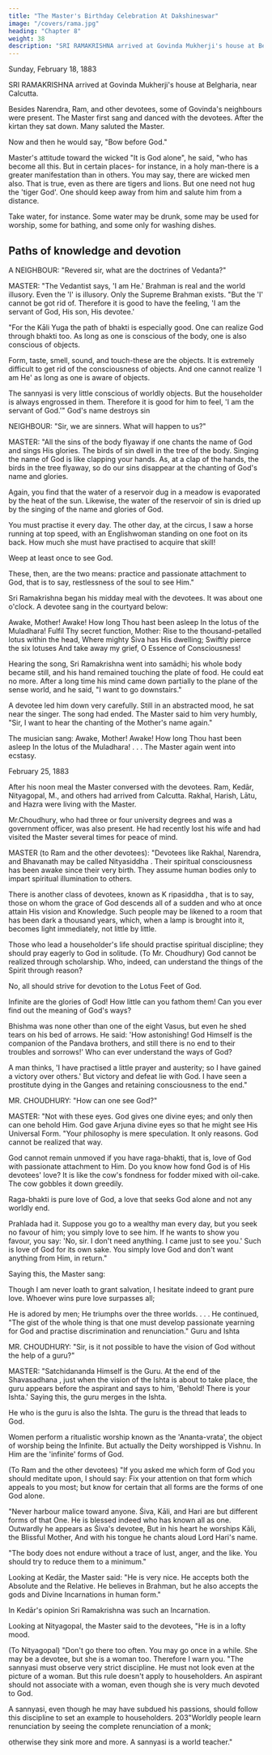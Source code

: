 ```yaml
---
title: "The Master's Birthday Celebration At Dakshineswar"
image: "/covers/rama.jpg"
heading: "Chapter 8"
weight: 38
description: "SRI RAMAKRISHNA arrived at Govinda Mukherji's house at Belgharia, near Calcutta."
---
```



Sunday, February 18, 1883

SRI RAMAKRISHNA arrived at Govinda Mukherji's house at Belgharia, near Calcutta.

Besides Narendra, Ram, and other devotees, some of Govinda's neighbours were present. The Master first sang and danced with the devotees. After the kirtan they sat
down. Many saluted the Master. 

Now and then he would say, "Bow before God."

Master's attitude toward the wicked "It is God alone", he said, "who has become all this. But in certain places- for instance, in a holy man-there is a greater manifestation than in others. You may say, there are wicked men also. That is true, even as there are tigers and lions. But one need not hug the 'tiger God'. One should keep away from him and salute him from a distance. 

Take water, for instance. Some water may be drunk, some may be used for worship, some
for bathing, and some only for washing dishes.

## Paths of knowledge and devotion

A NEIGHBOUR: "Revered sir, what are the doctrines of Vedanta?"

MASTER: "The Vedantist says, 'I am He.' Brahman is real and the world illusory. Even the 'I' is illusory. Only the Supreme Brahman exists.
"But the 'I' cannot be got rid of. Therefore it is good to have the feeling, 'I am the servant of God, His son, His devotee.'

"For the Kāli Yuga the path of bhakti is especially good. One can realize God through bhakti too. As long as one is conscious of the body, one is also conscious of objects. 

Form, taste, smell, sound, and touch-these are the objects. It is extremely difficult to get rid of the consciousness of objects. And one cannot realize 'I am He' as long as one is aware of objects.

The sannyasi is very little conscious of worldly objects. But the householder is always engrossed in them. Therefore it is good for him to feel, 'I am the servant of God.'" God's name destroys sin

NEIGHBOUR: "Sir, we are sinners. What will happen to us?"

MASTER: "All the sins of the body flyaway if one chants the name of God and sings His glories. The birds of sin dwell in the tree of the body. Singing the name of God is like clapping your hands. As, at a clap of the hands, the birds in the tree flyaway, so do our sins disappear at the chanting of God's name and glories.

Again, you find that the water of a reservoir dug in a meadow is evaporated by the heat of the sun. Likewise, the water of the reservoir of sin is dried up by the singing of the name and glories of God.

You must practise it every day. The other day, at the circus, I saw a horse running at top speed, with an Englishwoman standing on one foot on its back. How much she must have practised to acquire that skill!

Weep at least once to see God.

These, then, are the two means: practice and passionate attachment to God, that is to say, restlessness of the soul to see Him."

Sri Ramakrishna began his midday meal with the devotees. It was about one o'clock. A devotee sang in the courtyard below:

Awake, Mother! Awake! How long Thou hast been asleep
In the lotus of the Muladhara!
Fulfil Thy secret function, Mother:
Rise to the thousand-petalled lotus within the head,
Where mighty Śiva has His dwelling;
Swiftly pierce the six lotuses
And take away my grief, O Essence of Consciousness!

Hearing the song, Sri Ramakrishna went into samādhi; his whole body became still, and his hand remained touching the plate of food. He could eat no more. After a long time his mind came down partially to the plane of the sense world, and he said, "I want to go
downstairs." 

A devotee led him down very carefully. Still in an abstracted mood, he sat near the singer. The song had ended. The Master said to him very humbly, "Sir, I want
to hear the chanting of the Mother's name again."

The musician sang:
Awake, Mother! Awake! How long Thou hast been asleep
In the lotus of the Muladhara! . . .
The Master again went into ecstasy.

February 25, 1883

After his noon meal the Master conversed with the devotees. Ram, Kedār, Nityagopal, M., and others had arrived from Calcutta. Rakhal, Harish, Lātu, and Hazra were living with the Master. 

Mr.Choudhury, who had three or four university degrees and was a government officer, was also present. He had recently lost his wife and had visited the
Master several times for peace of mind.

MASTER (to Ram and the other devotees): "Devotees like Rakhal, Narendra, and Bhavanath may be called Nityasiddha . Their spiritual consciousness has been awake since their very birth. They assume human bodies only to impart spiritual illumination to others.

There is another class of devotees, known as K ripasiddha , that is to say, those on whom the grace of God descends all of a sudden and who at once attain His vision and Knowledge. Such people may be likened to a room that has been dark a thousand years, which, when a lamp is brought into it, becomes light immediately, not little by little.

Those who lead a householder's life should practise spiritual discipline; they should pray eagerly to God in solitude. (To Mr. Choudhury) God cannot be realized through scholarship. Who, indeed, can understand the things of the Spirit through reason? 

No, all should strive for devotion to the Lotus Feet of God.

Infinite are the glories of God! How little can you fathom them! Can you ever find out the meaning of God's ways?

Bhishma was none other than one of the eight Vasus, but even he shed tears on his bed of arrows. He said: 'How astonishing! God Himself is the companion of the Pandava
brothers, and still there is no end to their troubles and sorrows!' Who can ever understand the ways of God?


A man thinks, 'I have practised a little prayer and austerity; so I have gained a victory over others.' But victory and defeat lie with God. I have seen a prostitute dying in the Ganges and retaining consciousness to the end."

MR. CHOUDHURY: "How can one see God?"

MASTER: "Not with these eyes. God gives one divine eyes; and only then can one behold Him. God gave Arjuna divine eyes so that he might see His Universal Form.
"Your philosophy is mere speculation. It only reasons. God cannot be realized that way. 

God cannot remain unmoved if you have raga-bhakti, that is, love of God with passionate attachment to Him. Do you know how fond God is of His devotees' love? It is
like the cow's fondness for fodder mixed with oil-cake. The cow gobbles it down greedily.

Raga-bhakti is pure love of God, a love that seeks God alone and not any worldly end.

Prahlada had it. Suppose you go to a wealthy man every day, but you seek no favour of him; you simply love to see him. If he wants to show you favour, you say: 'No, sir. I don't need anything. I came just to see you.' Such is love of God for its own sake. You simply love God and don't want anything from Him, in return."

Saying this, the Master sang: 

Though I am never loath to grant salvation,
I hesitate indeed to grant pure love.
Whoever wins pure love surpasses all;

He is adored by men;
He triumphs over the three worlds. . . .
He continued, "The gist of the whole thing is that one must develop passionate yearning
for God and practise discrimination and renunciation."
Guru and Ishta

MR. CHOUDHURY: "Sir, is it not possible to have the vision of God without the help of a guru?"

MASTER: "Satchidananda Himself is the Guru. At the end of the Shavasadhana , just when the vision of the Ishta is about to take place, the guru appears before the aspirant and says to him, 'Behold! There is your Ishta.' Saying this, the guru merges in the Ishta. 

He who is the guru is also the Ishta. The guru is the thread that leads to God.

Women perform a ritualistic worship known as the 'Ananta-vrata', the object of worship being the Infinite. But actually the Deity worshipped is Vishnu. In Him are the 'infinite' forms of God.

(To Ram and the other devotees) "If you asked me which form of God you should meditate upon, I should say: Fix your attention on that form which appeals to you most; but know for certain that all forms are the forms of one God alone. 

"Never harbour malice toward anyone. Śiva, Kāli, and Hari are but different forms of that One. He is blessed indeed who has known all as one. Outwardly he appears as
Śiva's devotee, But in his heart he worships Kāli, the Blissful Mother, And with his tongue he chants aloud Lord Hari's name.

"The body does not endure without a trace of lust, anger, and the like. You should try to reduce them to a minimum."

Looking at Kedār, the Master said: "He is very nice. He accepts both the Absolute and the Relative. He believes in Brahman, but he also accepts the gods and Divine Incarnations in human form."

In Kedār's opinion Sri Ramakrishna was such an Incarnation.

Looking at Nityagopal, the Master said to the devotees, "He is in a lofty mood.

(To Nityagopal) "Don't go there too often. You may go once in a while. She may be a devotee, but she is a woman too. Therefore I warn you.
"The sannyasi must observe very strict discipline. He must not look even at the picture of a woman. But this rule doesn't apply to householders. An aspirant should not
associate with a woman, even though she is very much devoted to God. 

A sannyasi, even though he may have subdued his passions, should follow this discipline to set an example to householders.
203"Worldly people learn renunciation by seeing the complete renunciation of a monk; 

otherwise they sink more and more. A sannyasi is a world teacher."

